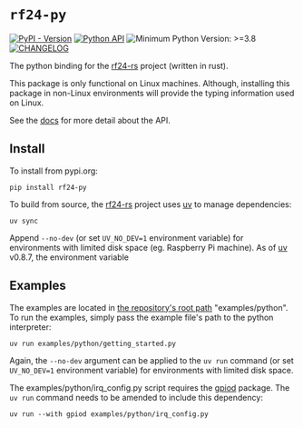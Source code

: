 # `rf24-py`

[pypi-link]: https://pypi.org/project/rf24-py/
[pypi-badge]: https://img.shields.io/pypi/v/rf24-py
[rtd-badge]: https://img.shields.io/readthedocs/rf24-rs
[docs]: https://rf24-rs.readthedocs.io/en/latest/python-api/
[rf24-rs]: https://github.com/nRF24/rf24-rs
[py-min-ver]: https://img.shields.io/badge/python->=3.9-blue
[changelog-badge]: https://img.shields.io/badge/keep_a_change_log-v1.1.0-ffec3d
[changelog-link]: https://rf24-rs.readthedocs.io/en/latest/rf24-py-changelog/

[![PyPI - Version][pypi-badge]][pypi-link]
[![Python API][rtd-badge]][docs]
![Minimum Python Version: >=3.8][py-min-ver]
 [![CHANGELOG][changelog-badge]][changelog-link]

The python binding for the [rf24-rs] project (written in rust).

This package is only functional on Linux machines.
Although, installing this package in non-Linux environments will
provide the typing information used on Linux.

See the [docs] for more detail about the API.

## Install

To install from pypi.org:

```text
pip install rf24-py
```

To build from source, the [rf24-rs] project uses [uv] to manage dependencies:

```text
uv sync
```

Append `--no-dev` (or set `UV_NO_DEV=1` environment variable) for environments with limited disk space (eg. Raspberry Pi machine).
As of [uv] v0.8.7, the environment variable

[uv]: https://docs.astral.sh/uv

## Examples

The examples are located in [the repository's root path][rf24-rs] "examples/python".
To run the examples, simply pass the example file's path to the python interpreter:

```text
uv run examples/python/getting_started.py
```

Again, the `--no-dev` argument can be applied to the `uv run` command
(or set `UV_NO_DEV=1` environment variable)
for environments with limited disk space.

The examples/python/irq_config.py script requires the [gpiod] package.
The `uv run` command needs to be amended to include this dependency:

```text
uv run --with gpiod examples/python/irq_config.py
```

[gpiod]: https://pypi.org/project/gpiod
